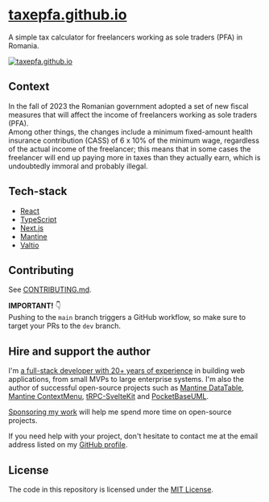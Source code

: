 # [taxepfa.github.io](https://taxepfa.github.io)

A simple tax calculator for freelancers working as sole traders (PFA) in Romania.

[![taxepfa.github.io](https://user-images.githubusercontent.com/581999/272381443-ce709a7f-f020-4108-8cac-549d0fa6b091.png)](https://taxepfa.github.io)

## Context

In the fall of 2023 the Romanian government adopted a set of new fiscal measures that will affect the income of freelancers working as sole traders (PFA).  
Among other things, the changes include a minimum fixed-amount health insurance contribution (CASS) of 6 x 10% of the minimum wage, regardless of the actual income of the freelancer; this means that in some cases the freelancer will end up paying more in taxes than they actually earn, which is undoubtedly immoral and probably illegal.

## Tech-stack

- [React](https://reactjs.org/)
- [TypeScript](https://www.typescriptlang.org/)
- [Next.js](https://nextjs.org/)
- [Mantine](https://mantine.dev/)
- [Valtio](https://valtio.pmnd.rs/docs/introduction/getting-started)

## Contributing

See [CONTRIBUTING.md](CONTRIBUTING.md).

**IMPORTANT!** 👇  
Pushing to the `main` branch triggers a GitHub workflow, so make sure to target your PRs to the `dev` branch.

## Hire and support the author

I'm [a full-stack developer with 20+ years of experience](https://github.com/icflorescu) in building web applications, from small MVPs to large enterprise systems.
I'm also the author of successful open-source projects such as [Mantine DataTable](https://icflorescu.github.io/mantine-datatable/), [Mantine ContextMenu](https://icflorescu.github.io/mantine-contextmenu/), [tRPC-SvelteKit](https://icflorescu.github.io/trpc-sveltekit/) and [PocketBaseUML](https://pocketbase-uml.github.io/).

[Sponsoring my work](https://github.com/sponsors/icflorescu) will help me spend more time on open-source projects.

If you need help with your project, don't hesitate to contact me at the email address listed on my [GitHub profile](https://github.com/icflorescu).

## License

The code in this repository is licensed under the [MIT License](LICENSE).
